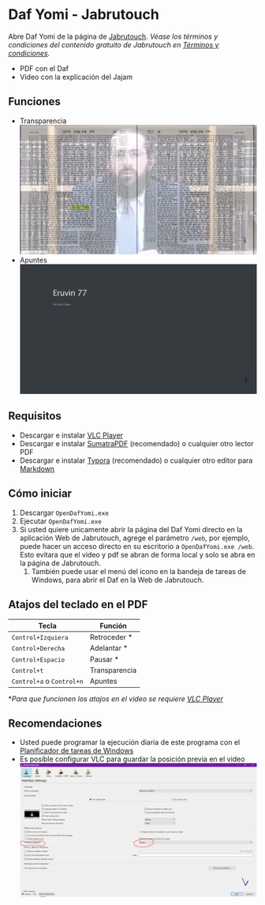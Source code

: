 # Daf Yomi - Jabrutouch

Abre Daf Yomi de la página de [Jabrutouch](https://www.jabrutouch.com/estudia). _Véase los términos y condiciones del contenido gratuito de Jabrutouch en [Términos y condiciones](https://www.jabrutouch.com/terminos-y-condiciones)._
- PDF con el Daf
- Video con la explicación del Jajam

## Funciones

- Transparencia
    ![transparencia](./images/transparency.png)
- Apuntes
    ![apuntes](./images/notes.png)

## Requisitos

- Descargar e instalar [VLC Player](https://www.videolan.org/vlc/download-windows.html)
- Descargar e instalar [SumatraPDF](https://www.sumatrapdfreader.org/download-free-pdf-viewer.html) (recomendado) o cualquier otro lector PDF
- Descargar e instalar [Typora](https://typora.io/#windows) (recomendado) o cualquier otro editor para [Markdown](https://en.wikipedia.org/wiki/Markdown)

## Cómo iniciar

1. Descargar `OpenDafYomi.exe`
2. Ejecutar `OpenDafYomi.exe`
3. Si usted quiere unicamente abrir la página del Daf Yomi directo en la aplicación Web de Jabrutouch, agrege el parámetro `/web`, por ejemplo, puede hacer un acceso directo en su escritorio a `OpenDafYomi.exe /web`. Esto evitara que el video y pdf se abran de forma local y solo se abra en la página de Jabrutouch.
   1. También puede usar el menú del icono en la bandeja de tareas de Windows, para abrir el Daf en la Web de Jabrutouch.

## Atajos del teclado en el PDF

| Tecla                     | Función       |
| ------------------------- | ------------- |
| `Control+Izquiera`        | Retroceder *  |
| `Control+Derecha`         | Adelantar *   |
| `Control+Espacio`         | Pausar *      |
| `Control+t`               | Transparencia |
| `Control+a` o `Control+n` | Apuntes       |

*_Para que funcionen los atajos en el video se requiere [VLC Player](https://www.videolan.org/vlc/download-windows.html)_

## Recomendaciones

- Usted puede programar la ejecución diaria de este programa con el [Planificador de tareas de Windows](https://es.wikipedia.org/wiki/Planificador_de_tareas_(Windows))
- Es posible configurar VLC para guardar la posición previa en el video
    ![savevlc](./images/savevlc.png)